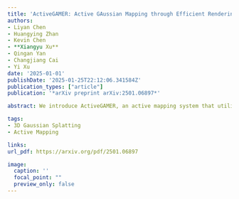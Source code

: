 ```yaml
---
title: 'ActiveGAMER: Active GAussian Mapping through Efficient Rendering'
authors:
- Liyan Chen
- Huangying Zhan
- Kevin Chen
- **Xiangyu Xu**
- Qingan Yan
- Changjiang Cai
- Yi Xu
date: '2025-01-01'
publishDate: '2025-01-25T22:12:06.341584Z'
publication_types: ["article"]
publication: '*arXiv preprint arXiv:2501.06897*'

abstract: We introduce ActiveGAMER, an active mapping system that utilizes 3D Gaussian Splatting (3DGS) to achieve high-quality, real-time scene mapping and exploration. Unlike traditional NeRF-based methods, which are computationally demanding and restrict active mapping performance, our approach leverages the efficient rendering capabilities of 3DGS, allowing effective and efficient exploration in complex environments. The core of our system is a rendering-based information gain module that dynamically identifies the most informative viewpoints for next-best-view planning, enhancing both geometric and photometric reconstruction accuracy. ActiveGAMER also integrates a carefully balanced framework, combining coarse-to-fine exploration, post-refinement, and a global-local keyframe selection strategy to maximize reconstruction completeness and fidelity. Our system autonomously explores and reconstructs environments with state-of-the-art geometric and photometric accuracy and completeness, significantly surpassing existing approaches in both aspects. Extensive evaluations on benchmark datasets such as Replica and MP3D highlight ActiveGAMER's effectiveness in active mapping tasks.

tags:
- 3D Gaussian Splatting
- Active Mapping

links:
url_pdf: https://arxiv.org/pdf/2501.06897

image:
  caption: ''
  focal_point: ""
  preview_only: false
---
```

